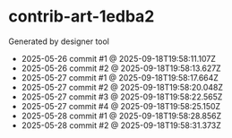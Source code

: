 # contrib-art-1edba2
Generated by designer tool
- 2025-05-26 commit #1 @ 2025-09-18T19:58:11.107Z
- 2025-05-26 commit #2 @ 2025-09-18T19:58:13.627Z
- 2025-05-27 commit #1 @ 2025-09-18T19:58:17.664Z
- 2025-05-27 commit #2 @ 2025-09-18T19:58:20.048Z
- 2025-05-27 commit #3 @ 2025-09-18T19:58:22.565Z
- 2025-05-27 commit #4 @ 2025-09-18T19:58:25.150Z
- 2025-05-28 commit #1 @ 2025-09-18T19:58:28.856Z
- 2025-05-28 commit #2 @ 2025-09-18T19:58:31.373Z
